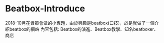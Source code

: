 # Beatbox-Introduce

2018-10月在資策會做的小專題，由於興趣是beatbox(口技)，於是就做了一個介紹beatbox的網站
內容包括: Beatbox的演進、Beatbox教學、知名beatboxer、商店
